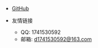 * [GitHub](https://github.com/dingxinliang88)

* 友情链接
  * QQ: 1741530592
  * 邮箱: d1741530592@163.com